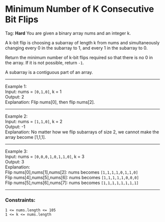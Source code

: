 # Minimum Number of K Consecutive Bit Flips
Tag: __Hard__
You are given a binary array nums and an integer k.

A k-bit flip is choosing a subarray of length k from nums and simultaneously 
changing every 0 in the subarray to 1, and every 1 in the subarray to 0.

Return the minimum number of k-bit flips required so that there is no 0 in the 
array. If it is not possible, return `-1`.

A subarray is a contiguous part of an array.

-----------------------------------------------------------------------------
Example 1:    
Input: nums = `[0,1,0]`, k = 1    
Output: 2    
Explanation: Flip nums[0], then flip nums[2].    

-----------------------------------------------------------------------------
Example 2:    
Input: nums = `[1,1,0]`, k = 2    
Output: -1    
Explanation: No matter how we flip subarrays of size 2, we cannot make the array become [1,1,1].    

-----------------------------------------------------------------------------
Example 3:    
Input: nums = `[0,0,0,1,0,1,1,0]`, k = 3    
Output: 3    
Explanation:     
Flip nums[0],nums[1],nums[2]: nums becomes `[1,1,1,1,0,1,1,0]`    
Flip nums[4],nums[5],nums[6]: nums becomes `[1,1,1,1,1,0,0,0]`    
Flip nums[5],nums[6],nums[7]: nums becomes `[1,1,1,1,1,1,1,1]`    
 
-----------------------------------------------------------------------------

### Constraints:
`1 <= nums.length <= 105`    
`1 <= k <= nums.length`    